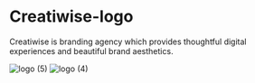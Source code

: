 # Creatiwise-logo
Creatiwise is branding agency which provides thoughtful digital experiences and beautiful brand aesthetics.


![logo (5)](https://github.com/user-attachments/assets/b8baaa9b-fc1d-47c3-86be-58febccb62a3)
![logo (4)](https://github.com/user-attachments/assets/767d5518-4b56-45a4-a699-e66d641df391)

